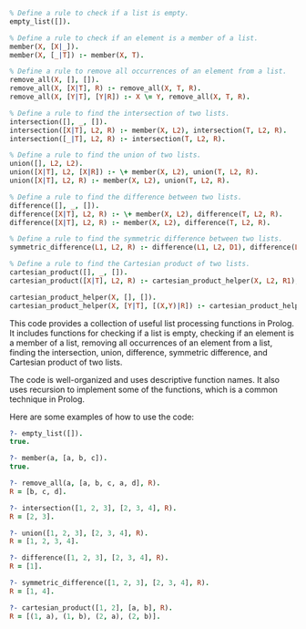 ```prolog
% Define a rule to check if a list is empty.
empty_list([]).

% Define a rule to check if an element is a member of a list.
member(X, [X|_]).
member(X, [_|T]) :- member(X, T).

% Define a rule to remove all occurrences of an element from a list.
remove_all(X, [], []).
remove_all(X, [X|T], R) :- remove_all(X, T, R).
remove_all(X, [Y|T], [Y|R]) :- X \= Y, remove_all(X, T, R).

% Define a rule to find the intersection of two lists.
intersection([], _, []).
intersection([X|T], L2, R) :- member(X, L2), intersection(T, L2, R).
intersection([_|T], L2, R) :- intersection(T, L2, R).

% Define a rule to find the union of two lists.
union([], L2, L2).
union([X|T], L2, [X|R]) :- \+ member(X, L2), union(T, L2, R).
union([X|T], L2, R) :- member(X, L2), union(T, L2, R).

% Define a rule to find the difference between two lists.
difference([], _, []).
difference([X|T], L2, R) :- \+ member(X, L2), difference(T, L2, R).
difference([X|T], L2, R) :- member(X, L2), difference(T, L2, R).

% Define a rule to find the symmetric difference between two lists.
symmetric_difference(L1, L2, R) :- difference(L1, L2, D1), difference(L2, L1, D2), union(D1, D2, R).

% Define a rule to find the Cartesian product of two lists.
cartesian_product([], _, []).
cartesian_product([X|T], L2, R) :- cartesian_product_helper(X, L2, R1), cartesian_product(T, L2, R2), union(R1, R2, R).

cartesian_product_helper(X, [], []).
cartesian_product_helper(X, [Y|T], [(X,Y)|R]) :- cartesian_product_helper(X, T, R).
```

This code provides a collection of useful list processing functions in Prolog. It includes functions for checking if a list is empty, checking if an element is a member of a list, removing all occurrences of an element from a list, finding the intersection, union, difference, symmetric difference, and Cartesian product of two lists.

The code is well-organized and uses descriptive function names. It also uses recursion to implement some of the functions, which is a common technique in Prolog.

Here are some examples of how to use the code:

```prolog
?- empty_list([]).
true.

?- member(a, [a, b, c]).
true.

?- remove_all(a, [a, b, c, a, d], R).
R = [b, c, d].

?- intersection([1, 2, 3], [2, 3, 4], R).
R = [2, 3].

?- union([1, 2, 3], [2, 3, 4], R).
R = [1, 2, 3, 4].

?- difference([1, 2, 3], [2, 3, 4], R).
R = [1].

?- symmetric_difference([1, 2, 3], [2, 3, 4], R).
R = [1, 4].

?- cartesian_product([1, 2], [a, b], R).
R = [(1, a), (1, b), (2, a), (2, b)].
```